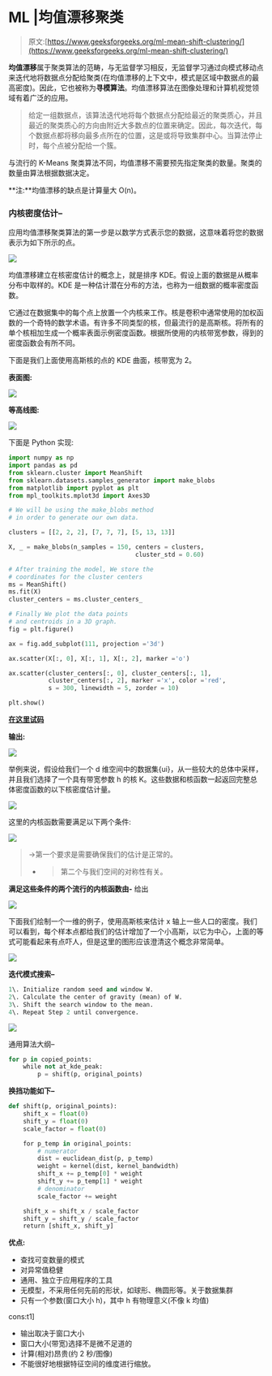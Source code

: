 # ML |均值漂移聚类

> 原文:[https://www.geeksforgeeks.org/ml-mean-shift-clustering/](https://www.geeksforgeeks.org/ml-mean-shift-clustering/)

**均值漂移**属于聚类算法的范畴，与无监督学习相反，无监督学习通过向模式移动点来迭代地将数据点分配给聚类(在均值漂移的上下文中，模式是区域中数据点的最高密度)。因此，它也被称为**寻模算法**。均值漂移算法在图像处理和计算机视觉领域有着广泛的应用。

> 给定一组数据点，该算法迭代地将每个数据点分配给最近的聚类质心，并且最近的聚类质心的方向由附近大多数点的位置来确定。因此，每次迭代，每个数据点都将移向最多点所在的位置，这是或将导致集群中心。当算法停止时，每个点被分配给一个簇。

与流行的 K-Means 聚类算法不同，均值漂移不需要预先指定聚类的数量。聚类的数量由算法根据数据决定。

**注:**均值漂移的缺点是计算量大 O(n)。

### 内核密度估计–

应用均值漂移聚类算法的第一步是以数学方式表示您的数据，这意味着将您的数据表示为如下所示的点。

![](img/4d336f7ae7e982b1ee5e084aef78f8c1.png)

均值漂移建立在核密度估计的概念上，就是排序 KDE。假设上面的数据是从概率分布中取样的。KDE 是一种估计潜在分布的方法，也称为一组数据的概率密度函数。

它通过在数据集中的每个点上放置一个内核来工作。核是卷积中通常使用的加权函数的一个奇特的数学术语。有许多不同类型的核，但最流行的是高斯核。将所有的单个核相加生成一个概率表面示例密度函数。根据所使用的内核带宽参数，得到的密度函数会有所不同。

下面是我们上面使用高斯核的点的 KDE 曲面，核带宽为 2。

**表面图:**

![](img/20dbfe3956d8764c00c507a61ae5a784.png)

**等高线图:**

![](img/4fd924bf1e70947778ba3d44fa262991.png)

下面是 Python 实现:

```py
import numpy as np
import pandas as pd
from sklearn.cluster import MeanShift
from sklearn.datasets.samples_generator import make_blobs
from matplotlib import pyplot as plt
from mpl_toolkits.mplot3d import Axes3D

# We will be using the make_blobs method
# in order to generate our own data.

clusters = [[2, 2, 2], [7, 7, 7], [5, 13, 13]]

X, _ = make_blobs(n_samples = 150, centers = clusters,
                                   cluster_std = 0.60)

# After training the model, We store the
# coordinates for the cluster centers
ms = MeanShift()
ms.fit(X)
cluster_centers = ms.cluster_centers_

# Finally We plot the data points
# and centroids in a 3D graph.
fig = plt.figure()

ax = fig.add_subplot(111, projection ='3d')

ax.scatter(X[:, 0], X[:, 1], X[:, 2], marker ='o')

ax.scatter(cluster_centers[:, 0], cluster_centers[:, 1],
           cluster_centers[:, 2], marker ='x', color ='red',
           s = 300, linewidth = 5, zorder = 10)

plt.show()
```

**[在这里试码](https://colab.research.google.com/notebooks/welcome.ipynb#scrollTo=xitplqMNk_Hc)**

**输出:**

![](img/beb11f94f1f97680c0bf66e50aa7f4f7.png)

举例来说，假设给我们一个 d 维空间中的数据集{ui}，从一些较大的总体中采样，并且我们选择了一个具有带宽参数 h 的核 K。这些数据和核函数一起返回完整总体密度函数的以下核密度估计量。

![](img/9018e404abe6db7557b78a317a3fef95.png)

这里的内核函数需要满足以下两个条件:

![](img/75dcf4c2e0a25d2ccd1f37c68c5afcde.png)

> ->第一个要求是需要确保我们的估计是正常的。
> - >第二个与我们空间的对称性有关。

**满足这些条件的两个流行的内核函数由-** 给出

![](img/d6f7decf5c5e81bd2d908b9cb4d56de8.png)

下面我们绘制一个一维的例子，使用高斯核来估计 x 轴上一些人口的密度。我们可以看到，每个样本点都给我们的估计增加了一个小高斯，以它为中心，上面的等式可能看起来有点吓人，但是这里的图形应该澄清这个概念非常简单。

![](img/553e31e505dc8ba9481b15982be87f76.png)

**迭代模式搜索–**

```py
1\. Initialize random seed and window W.
2\. Calculate the center of gravity (mean) of W.    
3\. Shift the search window to the mean.    
4\. Repeat Step 2 until convergence.
```

![](img/15d58c47646f14830fa61f3ddadf065a.png)

通用算法大纲–

```py
for p in copied_points:
    while not at_kde_peak:
        p = shift(p, original_points)
```

**换挡功能如下–**

```py
def shift(p, original_points):
    shift_x = float(0)
    shift_y = float(0)
    scale_factor = float(0)

    for p_temp in original_points:
        # numerator
        dist = euclidean_dist(p, p_temp)
        weight = kernel(dist, kernel_bandwidth)
        shift_x += p_temp[0] * weight
        shift_y += p_temp[1] * weight
        # denominator
        scale_factor += weight

    shift_x = shift_x / scale_factor
    shift_y = shift_y / scale_factor
    return [shift_x, shift_y]
```

**优点:**

*   查找可变数量的模式
*   对异常值稳健
*   通用、独立于应用程序的工具
*   无模型，不采用任何先前的形状，如球形、椭圆形等。关于数据集群
*   只有一个参数(窗口大小 h)，其中 h 有物理意义(不像 k 均值)

cons:t1]

*   输出取决于窗口大小
*   窗口大小(带宽)选择不是微不足道的
*   计算(相对)昂贵(约 2 秒/图像)
*   不能很好地根据特征空间的维度进行缩放。